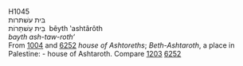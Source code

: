 <body>
  <p>H1045<br>  בּית עשׁתּרות  <br> בֵּיתּ עַשׁתָּּרוֹת  ‎  bêyth ‛ashtârôth  <br><i>bayth</i> <i>ash-taw-roth‘ </i><br>From <a href="h1004.htm">1004</a> and <a href="h6252.htm">6252</a>  <i>house</i> <i>of</i> <i>Ashtoreths</i>; <i>Beth-Ashtaroth</i>, a place in Palestine: - house of Ashtaroth. Compare <a href="h1203.htm">1203</a>  <a href="h6252.htm">6252</a> <br></p>
 </body>
